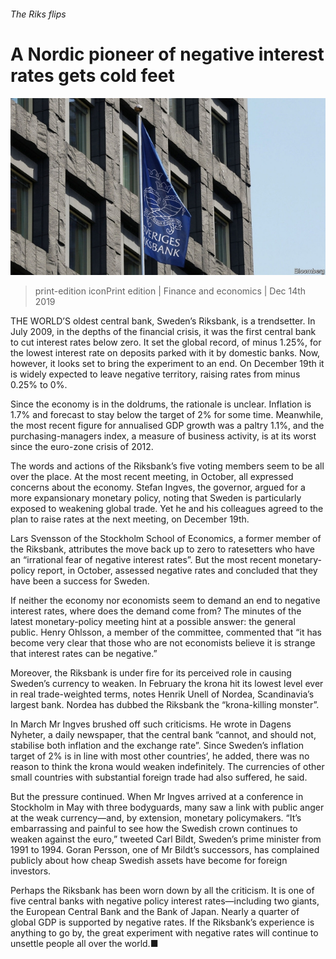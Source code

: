 ###### The Riks flips

# A Nordic pioneer of negative interest rates gets cold feet 

![image](images/20191214_fnp504.jpg) 

> print-edition iconPrint edition | Finance and economics | Dec 14th 2019 

THE WORLD’S oldest central bank, Sweden’s Riksbank, is a trendsetter. In July 2009, in the depths of the financial crisis, it was the first central bank to cut interest rates below zero. It set the global record, of minus 1.25%, for the lowest interest rate on deposits parked with it by domestic banks. Now, however, it looks set to bring the experiment to an end. On December 19th it is widely expected to leave negative territory, raising rates from minus 0.25% to 0%. 

Since the economy is in the doldrums, the rationale is unclear. Inflation is 1.7% and forecast to stay below the target of 2% for some time. Meanwhile, the most recent figure for annualised GDP growth was a paltry 1.1%, and the purchasing-managers index, a measure of business activity, is at its worst since the euro-zone crisis of 2012. 

The words and actions of the Riksbank’s five voting members seem to be all over the place. At the most recent meeting, in October, all expressed concerns about the economy. Stefan Ingves, the governor, argued for a more expansionary monetary policy, noting that Sweden is particularly exposed to weakening global trade. Yet he and his colleagues agreed to the plan to raise rates at the next meeting, on December 19th. 

Lars Svensson of the Stockholm School of Economics, a former member of the Riksbank, attributes the move back up to zero to ratesetters who have an “irrational fear of negative interest rates”. But the most recent monetary-policy report, in October, assessed negative rates and concluded that they have been a success for Sweden. 

If neither the economy nor economists seem to demand an end to negative interest rates, where does the demand come from? The minutes of the latest monetary-policy meeting hint at a possible answer: the general public. Henry Ohlsson, a member of the committee, commented that “it has become very clear that those who are not economists believe it is strange that interest rates can be negative.” 

Moreover, the Riksbank is under fire for its perceived role in causing Sweden’s currency to weaken. In February the krona hit its lowest level ever in real trade-weighted terms, notes Henrik Unell of Nordea, Scandinavia’s largest bank. Nordea has dubbed the Riksbank the “krona-killing monster”. 

In March Mr Ingves brushed off such criticisms. He wrote in Dagens Nyheter, a daily newspaper, that the central bank “cannot, and should not, stabilise both inflation and the exchange rate”. Since Sweden’s inflation target of 2% is in line with most other countries’, he added, there was no reason to think the krona would weaken indefinitely. The currencies of other small countries with substantial foreign trade had also suffered, he said. 

But the pressure continued. When Mr Ingves arrived at a conference in Stockholm in May with three bodyguards, many saw a link with public anger at the weak currency—and, by extension, monetary policymakers. “It’s embarrassing and painful to see how the Swedish crown continues to weaken against the euro,” tweeted Carl Bildt, Sweden’s prime minister from 1991 to 1994. Goran Persson, one of Mr Bildt’s successors, has complained publicly about how cheap Swedish assets have become for foreign investors. 

Perhaps the Riksbank has been worn down by all the criticism. It is one of five central banks with negative policy interest rates—including two giants, the European Central Bank and the Bank of Japan. Nearly a quarter of global GDP is supported by negative rates. If the Riksbank’s experience is anything to go by, the great experiment with negative rates will continue to unsettle people all over the world.■ 

